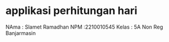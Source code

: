 # applikasi perhitungan hari
NAma  : Slamet Ramadhan
NPM   :2210010545
Kelas : 5A Non Reg Banjarmasin 
